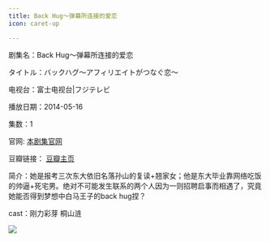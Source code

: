 ```yaml
---
title: Back Hug～弹幕所连接的爱恋
icon: caret-up

---
```


剧集名：Back Hug～弹幕所连接的爱恋

タイトル：バックハグ～アフィリエイトがつなぐ恋～

电视台：富士电视台|フジテレビ

播放日期：2014-05-16

集数：1

官网: [本剧集官网](https://otn.fujitv.co.jp/b_hp/914200055.html)

豆瓣链接： [豆瓣主页](https://movie.douban.com/subject/25847339/)


简介：她是报考三次东大依旧名落孙山的复读+翘家女；他是东大毕业靠网络吃饭的帅逼+死宅男。绝对不可能发生联系的两个人因为一则招聘启事而相遇了，究竟她能否得到梦想中白马王子的back hug捏？ 

cast：刚力彩芽 桐山涟

![](https://listpic.tsgsanjiao.com/sp/2014/2014backhug.jpg)